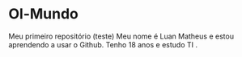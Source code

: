 # Ol-Mundo
Meu primeiro repositório (teste)
Meu nome é Luan Matheus e estou aprendendo a usar o Github. 
Tenho 18 anos e estudo TI .

